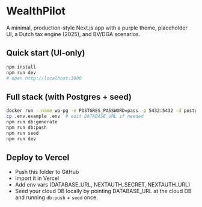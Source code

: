 # WealthPilot

A minimal, production-style Next.js app with a purple theme, placeholder UI, a Dutch tax engine (2025), and BV/DGA scenarios.

## Quick start (UI-only)
```bash
npm install
npm run dev
# open http://localhost:3000
```

## Full stack (with Postgres + seed)
```bash
docker run --name wp-pg -e POSTGRES_PASSWORD=pass -p 5432:5432 -d postgres:16
cp .env.example .env  # edit DATABASE_URL if needed
npm run db:generate
npm run db:push
npm run seed
npm run dev
```

## Deploy to Vercel
- Push this folder to GitHub
- Import it in Vercel
- Add env vars (DATABASE_URL, NEXTAUTH_SECRET, NEXTAUTH_URL)
- Seed your cloud DB locally by pointing DATABASE_URL at the cloud DB and running `db:push` + `seed` once.
